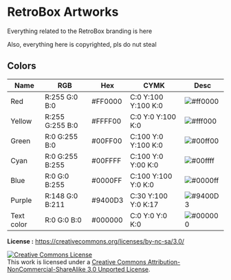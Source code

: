 # RetroBox Artworks

Everything related to the RetroBox branding is here

Also, everything here is copyrighted, pls do nut steal

## Colors

|      Name      |       RGB        |   Hex   |         CYMK         |                       Desc                        |
|----------------|------------------|---------|----------------------|---------------------------------------------------|
| Red              | R:255 G:0 B:0  | #FF0000 | C:0  Y:100  Y:100  K:0  | ![#ff0000](https://placehold.it/15/ff0000/000000?text=+)   |
| Yellow           | R:255 G:255 B:0  | #FFFF00 | C:0  Y:0  Y:100  K:0  | ![#fff000](https://placehold.it/15/fff00/000000?text=+)   |
| Green            | R:0 G:255 B:0  | #00FF00 | C:100  Y:0  Y:100  K:0  | ![#00ff00](https://placehold.it/15/00ff00/000000?text=+)   |
| Cyan             | R:0 G:255 B:255  | #00FFFF | C:100  Y:0  Y:00  K:0  | ![#00ffff](https://placehold.it/15/00ffff/000000?text=+)   |
| Blue             | R:0 G:0 B:255  | #0000FF | C:100  Y:100  Y:0  K:0  | ![#0000ff](https://placehold.it/15/0000ff/000000?text=+)   |
| Purple           | R:148 G:0 B:211  | #9400D3 | C:30  Y:100  Y:0  K:17  | ![#9400D3](https://placehold.it/15/9400D3/000000?text=+)   |
| Text color       | R:0 G:0 B:0  | #000000 | C:0  Y:0  Y:0  K:0  | ![#000000](https://placehold.it/15/0000000/000000?text=+)   |

__License :__
https://creativecommons.org/licenses/by-nc-sa/3.0/

<a rel="license" href="http://creativecommons.org/licenses/by-nc-sa/3.0/"><img alt="Creative Commons License" style="border-width:0" src="https://i.creativecommons.org/l/by-nc-sa/3.0/88x31.png" /></a><br />This work is licensed under a <a rel="license" href="http://creativecommons.org/licenses/by-nc-sa/3.0/">Creative Commons Attribution-NonCommercial-ShareAlike 3.0 Unported License</a>.

